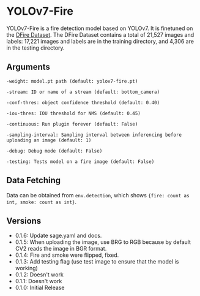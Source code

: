 # YOLOv7-Fire

YOLOv7-Fire is a fire detection model based on YOLOv7. It is finetuned on the [DFire Dataset](https://github.com/gaiasd/DFireDataset). The DFire Dataset contains a total of 21,527 images and labels: 17,221 images and labels are in the training directory, and 4,306 are in the testing directory.


## Arguments
```
-weight: model.pt path (default: yolov7-fire.pt)

-stream: ID or name of a stream (default: bottom_camera)

-conf-thres: object confidence threshold (default: 0.40)

-iou-thres: IOU threshold for NMS (default: 0.45)

-continuous: Run plugin forever (default: False)

-sampling-interval: Sampling interval between inferencing before uploading an image (default: 1)

-debug: Debug mode (default: False)

-testing: Tests model on a fire image (default: False)
```

## Data Fetching

Data can be obtained from `env.detection`, which shows `{fire: count as int, smoke: count as int}`.

## Versions
- 0.1.6: Update sage.yaml and docs.
- 0.1.5: When uploading the image, use BRG to RGB because by default CV2 reads the image in BGR format.
- 0.1.4: Fire and smoke were flipped, fixed.
- 0.1.3: Add testing flag (use test image to ensure that the model is working)
- 0.1.2: Doesn't work
- 0.1.1: Doesn't work
- 0.1.0: Initial Release



